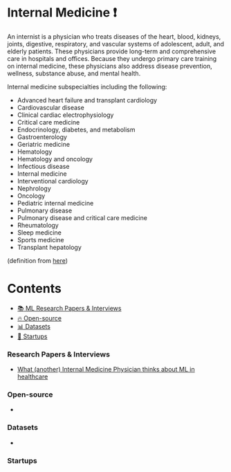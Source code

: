 # Internal Medicine :heavy_exclamation_mark:
An internist is a physician who treats diseases of the heart, blood, kidneys, joints, digestive, respiratory, and vascular systems of adolescent, adult, and elderly patients. These physicians provide long-term and comprehensive care in hospitals and offices. Because they undergo primary care training on internal medicine, these physicians also address disease prevention, wellness, substance abuse, and mental health.

Internal medicine subspecialties including the following:

* Advanced heart failure and transplant cardiology
* Cardiovascular disease
* Clinical cardiac electrophysiology
* Critical care medicine
* Endocrinology, diabetes, and metabolism
* Gastroenterology
* Geriatric medicine
* Hematology
* Hematology and oncology
* Infectious disease
* Internal medicine
* Interventional cardiology
* Nephrology
* Oncology
* Pediatric internal medicine
* Pulmonary disease
* Pulmonary disease and critical care medicine
* Rheumatology
* Sleep medicine
* Sports medicine
* Transplant hepatology

(definition from [here](https://www.sgu.edu/blog/medical/ultimate-list-of-medical-specialties/))

# Contents 
- [:books: ML Research Papers & Interviews](#research-papers)
- [:fire: Open-source](#open-source)
- [:bar_chart: Datasets](#datasets)
- [:eyes: Startups](#startups)

### Research Papers & Interviews
- [What (another) Internal Medicine Physician thinks about ML in healthcare](https://medium.com/building-trust-and-adoption-in-machine-learning-in/what-another-internal-medicine-physician-thinks-about-ml-in-healthcare-d2771b22e536)
### Open-source
- 
### Datasets
- 
### Startups
